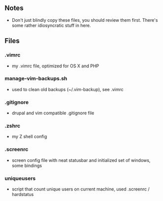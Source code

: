 ## Notes
- Don't just blindly copy these files, you should review them first. There's some rather idiosyncratic stuff in here.

## Files

### .vimrc
- my .vimrc file, optimized for OS X and PHP

### manage-vim-backups.sh
- used to clean old backups (~/.vim-backup), see .vimrc

### .gitignore
- drupal and vim compatible .gitignore file

### .zshrc
- my Z shell config

### .screenrc
- screen config file with neat statusbar and initialized set of windows, some bindings

### uniqueusers
- script that count unique users on current machine, used .screenrc / hardstatus
